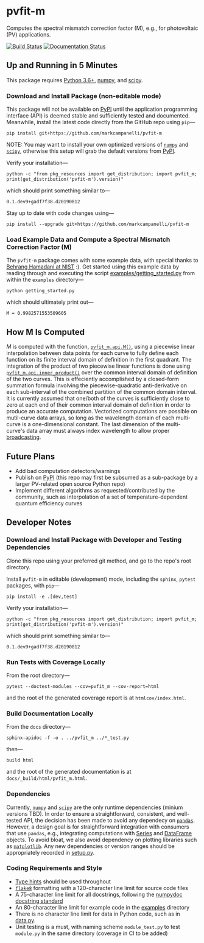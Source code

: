 # pvfit-m

Computes the spectral mismatch correction factor (M), e.g., for photovoltaic (PV) applications.

[![Build Status](https://dev.azure.com/markcampanelli/markcampanelli/_apis/build/status/markcampanelli.pvfit-m?branchName=master)](https://dev.azure.com/markcampanelli/markcampanelli/_build/latest?definitionId=1&branchName=master)
[![Documentation Status](https://readthedocs.org/projects/pvfit-m/badge/?version=latest)](https://pvfit-m.readthedocs.io/en/latest/?badge=latest)

## Up and Running in 5 Minutes

This package requires [Python 3.6+](https://www.python.org/), [numpy](https://www.numpy.org/), and
[scipy](https://www.scipy.org/).

### Download and Install Package (non-editable mode)

This package will not be available on [PyPI](https://pypi.org/) until the application programming interface (API) is
deemed stable and sufficiently tested and documented. Meanwhile, install the latest code directly from the GitHub repo
using `pip`—
```terminal
pip install git+https://github.com/markcampanelli/pvfit-m
```
NOTE: You may want to install your own optimized versions of [`numpy`](https://www.numpy.org/) and
[`scipy`](https://www.scipy.org/), otherwise this setup will grab the default versions from [PyPI](https://pypi.org/).

Verify your installation—
```terminal
python -c "from pkg_resources import get_distribution; import pvfit_m; print(get_distribution('pvfit-m').version)"
```
which should print something similar to—
```terminal
0.1.dev9+gadf7f38.d20190812
```

Stay up to date with code changes using—
```terminal
pip install --upgrade git+https://github.com/markcampanelli/pvfit-m
```

### Load Example Data and Compute a Spectral Mismatch Correction Factor (M)

The `pvfit-m` package comes with some example data, with special thanks to
[Behrang Hamadani at NIST](https://www.nist.gov/people/behrang-hamadani) :). Get started using this example data by
reading through and executing the script [examples/getting_started.py](examples/getting_started.py) from within the
`examples` directory—
```terminal
python getting_started.py
```
which should ultimately print out—
```terminal
M = 0.9982571553509605
```

## How M Is Computed

_M_ is computed with the function, [`pvfit_m.api.M()`](pvfit_m/api.py), using a piecewise linear interpolation
between data points for each curve to fully define each function on its finite interval domain of definition in the
first quadrant. The integration of the product of two piecewise linear functions is done using
[`pvfit_m.api.inner_product()`](pvfit_m/api.py) over the common interval domain of definition of the two curves. This is effeciently accomplished by a closed-form summation formula involving the piecewise-quadratic anti-derivative on each sub-interval of the combined partition of the common domain interval. It is currently assumed that one/both of the
curves is sufficiently close to zero at each end of their common interval domain of definition in order to produce an
accurate computation. Vectorized computations are possible on mutil-curve data arrays, so long as the wavelength
domain of each multi-curve is a one-dimensional constant. The last dimension of the multi-curve's data array must always
index wavelength to allow proper [broadcasting](https://docs.scipy.org/doc/numpy/user/basics.broadcasting.html).

## Future Plans

- Add bad computation detectors/warnings
- Publish on [PyPI](https://pypi.org/) (this repo may first be subsumed as a sub-package by a larger PV-related open
source Python repo)
- Implement different algorithms as requested/contributed by the community, such as interpolation of a set of
temperature-dependent quantum efficiency curves

## Developer Notes

### Download and Install Package with Developer and Testing Dependencies

Clone this repo using your preferred git method, and go to the repo's root directory.

Install `pvfit-m` in editable (development) mode, including the `sphinx`, `pytest` packages, with `pip`—
```terminal
pip install -e .[dev,test]
```

Verify your installation—
```terminal
python -c "from pkg_resources import get_distribution; import pvfit_m; print(get_distribution('pvfit-m').version)"
```
which should print something similar to—
```terminal
0.1.dev9+gadf7f38.d20190812
```

### Run Tests with Coverage Locally

From the root directory—
```terminal
pytest --doctest-modules --cov=pvfit_m --cov-report=html
```
and the root of the generated coverage report is at `htmlcov/index.html`. 

### Build Documentation Locally

From the `docs` directory—
```terminal
sphinx-apidoc -f -o . ../pvfit_m ../*_test.py
```
then—
```terminal
build html
```
and the root of the generated documentation is at `docs/_build/html/pvfit_m.html`. 

### Dependencies

Currently, [`numpy`](https://www.numpy.org/) and [`scipy`](https://www.scipy.org/) are the only runtime dependencies
(minium versions TBD). In order to ensure a straightforward, consistent, and well-tested API, the decision has been made
to avoid any dependecy on [`pandas`](https://pandas.pydata.org/). However, a design goal is for straightforward
integration with consumers that use `pandas`, e.g., integrating computations with
[Series](https://pandas.pydata.org/pandas-docs/stable/reference/api/pandas.Series.html) and
[DataFrame](https://pandas.pydata.org/pandas-docs/stable/reference/api/pandas.DataFrame.html) objects. To avoid
bloat, we also avoid dependency on plotting libraries such as [`matplotlib`](https://matplotlib.org/). Any new
dependencies or version ranges should be appropriately recorded in [setup.py](setup.py).

### Coding Requirements and Style

- [Type hints](https://docs.python.org/3/library/typing.html) should be used throughout
- [`flake8`](http://flake8.pycqa.org/en/latest/) formatting with a 120-character line limit for source code files
- A 75-character line limit for all docstrings, following the [numpydoc docstring standard](https://numpydoc.readthedocs.io/en/latest/format.html)
- An 80-character line limit for example code in the [examples](examples) directory
- There is no character line limit for data in Python code, such as in [data.py](pvfit_m/data.py).
- Unit testing is a must, with naming scheme `module_test.py` to test `module.py` in the same directory (coverage in CI to be added)
